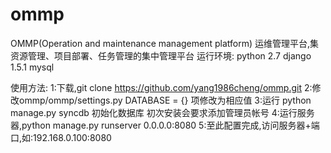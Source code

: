 ommp
====
OMMP(Operation and maintenance management platform)
运维管理平台,集资源管理、项目部署、任务管理的集中管理平台
运行环境:
    python 2.7
    django 1.5.1
    mysql

使用方法:
    1:下载,git clone https://github.com/yang1986cheng/ommp.git
    2:修改ommp/ommp/settings.py
	DATABASE  = {} 项修改为相应值
    3:运行 python manage.py syncdb  初始化数据库
	初次安装会要求添加管理员帐号
    4:运行服务器,python manage.py runserver 0.0.0.0:8080
    5:至此配置完成,访问服务器+端口,如:192.168.0.100:8080
